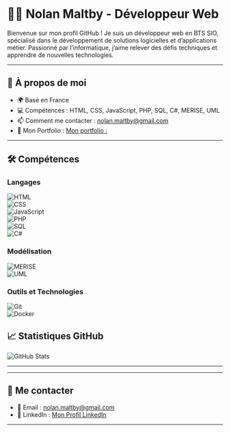 # 👨‍💻 Nolan Maltby - Développeur Web  

Bienvenue sur mon profil GitHub ! Je suis un développeur web en BTS SIO, spécialisé dans le développement de solutions logicielles et d’applications métier. Passionné par l’informatique, j’aime relever des défis techniques et apprendre de nouvelles technologies.  

---

## 🚀 À propos de moi  

- 🌍 Basé en France  
- 💻 Compétences : HTML, CSS, JavaScript, PHP, SQL, C#, MERISE, UML  
- 📫 Comment me contacter : [nolan.maltby@gmail.com](mailto:nolan.maltby@gmail.com)  
- 🔗 Mon Portfolio : [Mon portfolio :](https://portfolio-nolan-maltby.vercel.app)

---

## 🛠️ Compétences  

### Langages  
![HTML](https://img.shields.io/badge/HTML-E34F26?style=for-the-badge&logo=html5&logoColor=white)  
![CSS](https://img.shields.io/badge/CSS-1572B6?style=for-the-badge&logo=css3&logoColor=white)  
![JavaScript](https://img.shields.io/badge/JavaScript-F7DF1E?style=for-the-badge&logo=javascript&logoColor=black)  
![PHP](https://img.shields.io/badge/PHP-777BB4?style=for-the-badge&logo=php&logoColor=white)  
![SQL](https://img.shields.io/badge/SQL-4479A1?style=for-the-badge&logo=mysql&logoColor=white)  
![C#](https://img.shields.io/badge/C%23-239120?style=for-the-badge&logo=c-sharp&logoColor=white)  

### Modélisation  
![MERISE](https://img.shields.io/badge/MERISE-0088CC?style=for-the-badge)  
![UML](https://img.shields.io/badge/UML-00599C?style=for-the-badge)  

### Outils et Technologies  
![Git](https://img.shields.io/badge/Git-F05032?style=for-the-badge&logo=git&logoColor=white)  
![Docker](https://img.shields.io/badge/Docker-2496ED?style=for-the-badge&logo=docker&logoColor=white)  


## 📈 Statistiques GitHub  

![GitHub Stats](https://github-readme-stats.vercel.app/api?username=NolanMaltby&show_icons=true&count_private=true&hide=prs&theme=radical)  

---
---

## 🤝 Me contacter  

- 📧 Email : [nolan.maltby@gmail.com](mailto:nolan.maltby@gmail.com)  
- 💼 LinkedIn : [Mon Profil LinkedIn](https://www.linkedin.com/in/nolan-maltby-2205b8296/)

---
